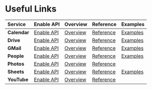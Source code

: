 # Useful Links

| Service      | Enable API                                                                               | Overview                                                                 | Reference                                                                | Examples                                                                       |
|:-------------|:-----------------------------------------------------------------------------------------|:-------------------------------------------------------------------------|:-------------------------------------------------------------------------|:-------------------------------------------------------------------------------|
| **Calendar** | [Enable API](https://console.cloud.google.com/apis/library/calendar-json.googleapis.com) | [Overview](https://developers.google.com/calendar/api/guides/overview)   | [Reference](https://developers.google.com/calendar/api/v3/reference)     | [Examples](https://developers.google.com/calendar/api/guides/create-events)    |
| **Drive**    | [Enable API](https://console.cloud.google.com/apis/library/drive.googleapis.com)         | [Overview](https://developers.google.com/drive/api/guides/about-sdk)     | [Reference](https://developers.google.com/drive/api/reference/rest/v3)   | [Examples](https://developers.google.com/drive/api/guides/manage-uploads)      |
| **GMail**    | [Enable API](https://console.cloud.google.com/apis/library/gmail.googleapis.com)         | [Overview](https://developers.google.com/gmail/api/guides)               | [Reference](https://developers.google.com/gmail/api/reference/rest)      | [Examples](https://developers.google.com/gmail/api/guides/sending)             |
| **People**   | [Enable API](https://console.cloud.google.com/apis/library/people.googleapis.com)        | [Overview](https://developers.google.com/people)                         | [Reference](https://developers.google.com/people/api/rest)               | [Examples](https://developers.google.com/people/v1/profiles)                   |
| **Photos**   | [Enable API](https://console.cloud.google.com/apis/library/photoslibrary.googleapis.com) | [Overview](https://developers.google.com/photos/library/guides/overview) | [Reference](https://developers.google.com/photos/library/reference/rest) |                                                                                |
| **Sheets**   | [Enable API](https://console.cloud.google.com/apis/library/sheets.googleapis.com)        | [Overview](https://developers.google.com/sheets/api/guides/concepts)     | [Reference](https://developers.google.com/sheets/api/reference/rest)     | [Examples](https://developers.google.com/sheets/api/guides/batchupdate#python) |
| **YouTube**  | [Enable API](https://console.cloud.google.com/apis/library/youtube.googleapis.com)       | [Overview](https://developers.google.com/youtube/v3/getting-started)     | [Reference](https://developers.google.com/youtube/v3/docs)               |                                                                                |
